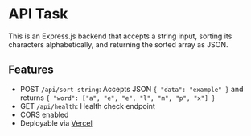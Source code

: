# API Task

This is an Express.js backend that  accepts a string input, sorting its characters alphabetically, and returning the sorted array as JSON.

## Features

- POST `/api/sort-string`: Accepts JSON `{ "data": "example" }` and returns `{ "word": ["a", "e", "e", "l", "m", "p", "x"] }`
- GET `/api/health`: Health check endpoint
- CORS enabled
- Deployable via [Vercel](https://vercel.com)

